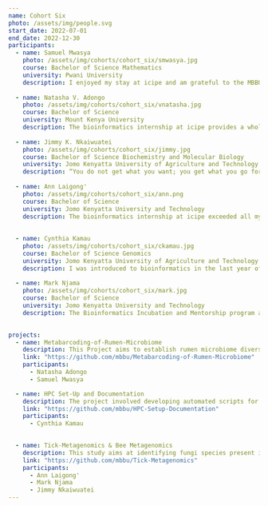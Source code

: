 ```yaml
---
name: Cohort Six
photo: /assets/img/people.svg
start_date: 2022-07-01
end_date: 2022-12-30
participants:
  - name: Samuel Mwasya
    photo: /assets/img/cohorts/cohort_six/smwasya.jpg
    course: Bachelor of Science Mathematics
    university: Pwani University
    description: I enjoyed my stay at icipe and am grateful to the MBBU unit. The bioinformatics internship was intensive, but I enjoyed learning from the generous facilitators, who were always ready and willing to help at any time. You also meet friendly scientists from diverse disciplines. The internship is a perfect program for any undergrad aspiring to pursue a career in bioinformatics, despite their background studies. The internship program helped me build confidence in furthering my studies in bioinformatics to the graduate level. Although I will miss my life at icipe, I am happy that I have developed a good network of mentors with similar interests.
    
  - name: Natasha V. Adongo
    photo: /assets/img/cohorts/cohort_six/vnatasha.jpg
    course: Bachelor of Science 
    university: Mount Kenya University
    description: The bioinformatics internship at icipe provides a wholesome experience of what it takes to be a great scientist. The training taught me not to be myopic in my thinking and that where there is a will, there’s a way. I have learned how to collaborate with others and open my mind to different perspectives. This internship changes your thinking and equips you with various tools to solve different bioinformatics problems. I am grateful for this opportunity because it has set the pace for everything else I will do in science.
         
  - name: Jimmy K. Nkaiwuatei
    photo: /assets/img/cohorts/cohort_six/jimmy.jpg
    course: Bachelor of Science Biochemistry and Molecular Biology
    university: Jomo Kenyatta University of Agriculture and Technology
    description: “You do not get what you want; you get what you go for.” This four-month training program at icipe has been a journey of great transformation and growth, courtesy of the outstanding trainers; Dr. Caleb Kibet, Ms. Ruth Nanjala, and Mr. Nehemiah Ongeso. The state-of-the-art facilities at icipe and the collaboration between interns made the training very transformative and impactful. The training opened my mind and enabled me to broadly understand bioinformatics and appreciate its roles and applications to other science disciplines. As a health-science research enthusiast, the program helped me answer the question “Why bioinformatics?” and has streamlined my career path and vision. Interestingly, the program enabled me to “learn how to learn." The mentorship part of the program has been very enlightening and has prepared me professionally to be who I want to be. Moreover, this was an excellent opportunity to interact, share our different ideas, and learn from the like-minded teams at icipe.
    
  - name: Ann Laigong' 
    photo: /assets/img/cohorts/cohort_six/ann.png
    course: Bachelor of Science 
    university: Jomo Kenyatta University and Technology
    description: The bioinformatics internship at icipe exceeded all my expectations. The wholesomeness and intensity of the training have shaped me to be a better scientist in various aspects, including research and manuscript writing. Along with developing my soft skills, I have come out of the internship more confident, assertive, and able to collaborate with others with diverse personalities. I have also gained a network of mentors who are a force to be reckoned with in this field. I will always be grateful for the role of this internship in cementing my career as a bioinformatician. I am highly honored to have been a part of this journey.  
    
    
  - name: Cynthia Kamau
    photo: /assets/img/cohorts/cohort_six/ckamau.jpg
    course: Bachelor of Science Genomics
    university: Jomo Kenyatta University of Agriculture and Technology
    description: I was introduced to bioinformatics in the last year of my undergraduate studies.
    
  - name: Mark Njama  
    photo: /assets/img/cohorts/cohort_six/mark.jpg
    course: Bachelor of Science 
    university: Jomo Kenyatta University and Technology
    description: The Bioinformatics Incubation and Mentorship program at icipe was eye opening for me.

    
projects:
  - name: Metabarcoding-of-Rumen-Microbiome
    description: This Project aims to establish rumen microbiome diversity and variation between cattle, camels, goats and sheep. Genomic rumen microbiome DNA was isolated and characterized using bacterial and archaeal 16S rRNA, protozoal 18S rRNA genes and fungal ITS1 gene amplicons sequencing from the harvested bovine rumen fluid samples using next-generation sequencing technology.
    link: "https://github.com/mbbu/Metabarcoding-of-Rumen-Microbiome"
    participants:
      - Natasha Adongo
      - Samuel Mwasya

  - name: HPC Set-Up and Documentation 
    description: The project involved developing automated scripts for managing and maintaining the ICIPE's bioinformatics research high-performance computing infrastructure. The project entailed updating the server's softwares, fixing bugs, and developing server usage policies.
    link: "https://github.com/mbbu/HPC-Setup-Documentation" 
    participants:
      - Cynthia Kamau
   

  - name: Tick-Metagenomics & Bee Metagenomics
    description: This study aims at identifying fungi species present in the beehives across Madagascar, Zanzibar, Tanzania, Ethiopia and Kenya. You can find a better description of the project plan here. This will be using ITS2-4 data collected from these regions using metabarcoding.
    link: "https://github.com/mbbu/Tick-Metagenomics" 
    participants:
      - Ann Laigong' 
      - Mark Njama
      - Jimmy Nkaiwuatei
---
```

    
